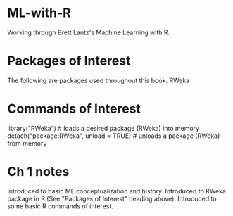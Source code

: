 # ML-with-R
Working through Brett Lantz's Machine Learning with R.

# Packages of Interest
The following are packages used throughout this book:
  RWeka

# Commands of Interest
library("RWeka") # loads a desired package (RWeka) into memory
detach("package:RWeka", unload = TRUE) # unloads a package (RWeka) from memory

# Ch 1 notes
Introduced to basic ML conceptualization and history.
Introduced to RWeka package in R (See "Packages of Interest" heading above).
Introduced to some basic R commands of interest.
